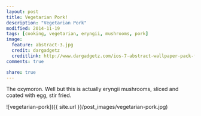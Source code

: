 ```yaml
---
layout: post
title: Vegetarian Pork!
description: "Vegetarian Pork"
modified: 2014-11-19
tags: [cooking, vegetarian, eryngii, mushrooms, pork]
image:
  feature: abstract-3.jpg
  credit: dargadgetz
  creditlink: http://www.dargadgetz.com/ios-7-abstract-wallpaper-pack-for-iphone-5-and-ipod-touch-retina/
comments: true

share: true
---
```


The oxymoron. Well but this is actually eryngii mushrooms, sliced and coated with egg, stir fried.

![vegetarian-pork]({{ site.url }}/post_images/vegetarian-pork.jpg)
